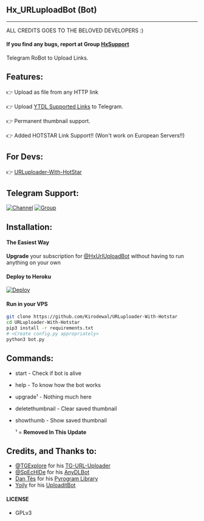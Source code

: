 ## Hx_URLuploadBot (Bot)
---
ALL CREDITS GOES TO THE BELOVED DEVELOPERS :)

#### If you find any bugs, report at Group [HxSupport](https://telegram.dog/HxSupport)

Telegram RoBot to Upload Links.

## **Features**:

👉 Upload as file from any HTTP link

👉 Upload [YTDL Supported Links](https://ytdl-org.github.io/youtube-dl/supportedsites.html) to Telegram.

👉 Permanent thumbnail support.

👉 Added HOTSTAR Link Support!!  (Won't work on European Servers!!)

## **For Devs**:

👉 [URLuploader-With-HotStar](https://github.com/Kirodewal/URLuploader-With-HotStar/tree/dev)

## Telegram Support:

[![Channel](https://img.shields.io/badge/HxBots-30302f?style=flat&logo=telegram)](https://t.me/HxBots)
[![Group](https://img.shields.io/badge/HxSupport-30302f?style=flat&logo=telegram)](https://t.me/HxSupport)

## **Installation**:

#### The Easiest Way

**Upgrade** your subscription for [@HxUrlUploadBot](https://telegram.dog/Hx_UrlUploadBot) without having to run anything on your own

#### Deploy to Heroku

[![Deploy](https://www.herokucdn.com/deploy/button.svg)](https://www.heroku.com/deploy?)

#### Run in your VPS
```sh
git clone https://github.com/Kirodewal/URLuploader-With-Hotstar
cd URLuploader-With-Hotstar
pip3 install -r requirements.txt
# <Create config.py appropriately>
python3 bot.py
```
## **Commands**:

* start             - Check if bot is alive
* help              - To know how the bot works
* upgrade¹           - Nothing much here
* deletethumbnail   - Clear saved thumbnail
* showthumb         - Show saved thumbnail

     ¹ = **Removed In This Update**

## Credits, and Thanks to:

* [@TGExplore](https://t.me/ViruZs) for his [TG-URL-Uploader](https://github.com/TGExplore/TG-URL-Uploader)
* [@SpEcHlDe](https://t.me/ThankTelegram) for his [AnyDLBot](https://telegram.dog/AnyDLBot)
* [Dan Tès](https://t.me/haskell) for his [Pyrogram Library](https://github.com/pyrogram/pyrogram)
* [Yoily](https://t.me/YoilyL) for his [UploaditBot](https://telegram.dog/UploaditBot)

#### LICENSE
- GPLv3
